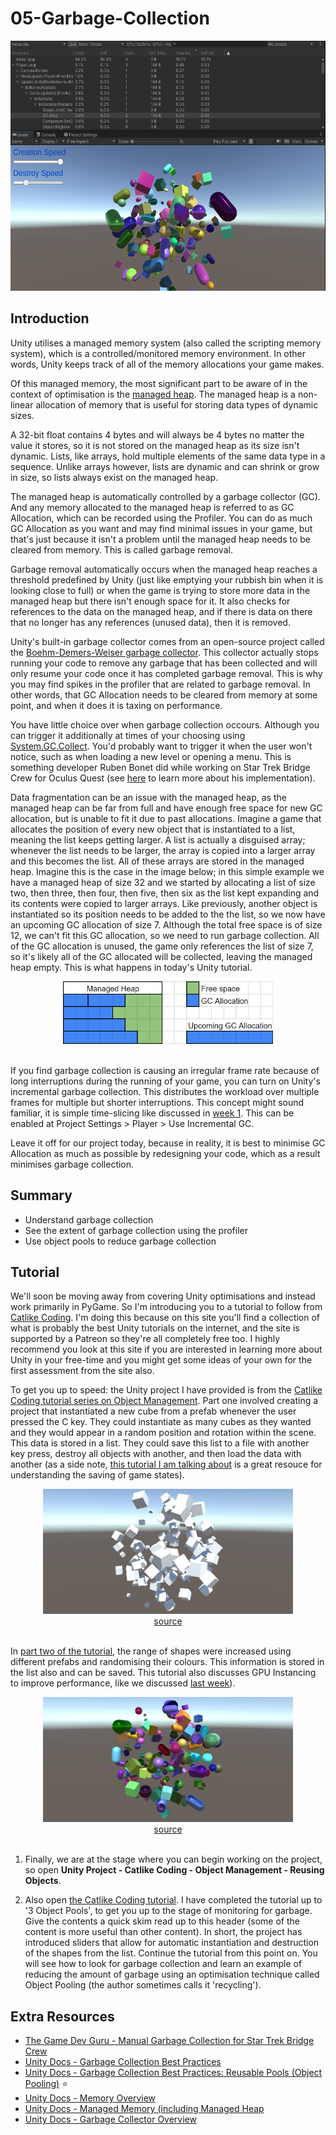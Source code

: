 # 05-Garbage-Collection
<div align="center">
  <a href="Images\Main.png" target="_blank">
    <img src="Images\Main.png" style="height:400px;"/>
  </a>
</div>

## Introduction
Unity utilises a managed memory system (also called the scripting memory system), which is a controlled/monitored memory environment. In other words, Unity keeps track of all of the memory allocations your game makes.

Of this managed memory, the most significant part to be aware of in the context of optimisation is the [managed heap](https://docs.unity3d.com/Manual/performance-memory-overview.html#managed-memory). The managed heap is a non-linear allocation of memory that is useful for storing data types of dynamic sizes.

A 32-bit float contains 4 bytes and will always be 4 bytes no matter the value it stores, so it is not stored on the managed heap as its size isn't dynamic. Lists, like arrays, hold multiple elements of the same data type in a sequence. Unlike arrays however, lists are dynamic and can shrink or grow in size, so lists always exist on the managed heap.

The managed heap is automatically controlled by a garbage collector (GC). And any memory allocated to the managed heap is referred to as GC Allocation, which can be recorded using the Profiler. You can do as much GC Allocation as you want and may find minimal issues in your game, but that's just because it isn't a problem until the managed heap needs to be cleared from memory. This is called garbage removal.

Garbage removal automatically occurs when the managed heap reaches a threshold predefined by Unity (just like emptying your rubbish bin when it is looking close to full) or when the game is trying to store more data in the managed heap but there isn't enough space for it. It also checks for references to the data on the managed heap, and if there is data on there that no longer has any references (unused data), then it is removed.

Unity's built-in garbage collector comes from an open-source project called the [Boehm-Demers-Weiser garbage collector](https://www.hboehm.info/gc/). This collector actually stops running your code to remove any garbage that has been collected and will only resume your code once it has completed garbage removal. This is why you may find spikes in the profiler that are related to garbage removal. In other words, that GC Allocation needs to be cleared from memory at some point, and when it does it is taxing on performance.

You have little choice over when garbage collection occours. Although you can trigger it additionally at times of your choosing using [System.GC.Collect](https://learn.microsoft.com/en-us/dotnet/api/system.gc.collect?view=net-5.0). You'd probably want to trigger it when the user won't notice, such as when loading a new level or opening a menu. This is something developer Ruben Bonet did while working on Star Trek Bridge Crew for Oculus Quest (see [here](https://thegamedev.guru/unity-performance/garbage-collection-manually/) to learn more about his implementation).

Data fragmentation can be an issue with the managed heap, as the managed heap can be far from full and have enough free space for new GC allocation, but is unable to fit it due to past allocations. Imagine a game that allocates the position of every new object that is instantiated to a list, meaning the list keeps getting larger. A list is actually a disguised array; whenever the list needs to be larger, the array is copied into a larger array and this becomes the list. All of these arrays are stored in the managed heap. Imagine this is the case in the image below; in this simple example we have a managed heap of size 32 and we started by allocating a list of size two, then three, then four, then five, then six as the list kept expanding and its contents were copied to larger arrays. Like previously, another object is instantiated so its position needs to be added to the the list, so we now have an upcoming GC allocation of size 7. Although the total free space is of size 12, we can't fit this GC allocation, so we need to run garbage collection. All of the GC allocation is unused, the game only references the list of size 7, so it's likely all of the GC allocated will be collected, leaving the managed heap empty. This is what happens in today's Unity tutorial.

<div align="center">
  <a href="Images\Memory Fragmentation.png" target="_blank">
    <img src="Images\Memory Fragmentation.png" style="height:100px;"/>
  </a>
</div>
<br>

If you find garbage collection is causing an irregular frame rate because of long interruptions during the running of your game, you can turn on Unity's incremental garbage collection. This distributes the workload over multiple frames for multiple but shorter interruptions. This concept might sound familiar, it is simple time-slicing like discussed in [week 1](https://github.com/danmilneusw/01-Measuring-Game-Engine-Performance). This can be enabled at Project Settings > Player > Use Incremental GC.

Leave it off for our project today, because in reality, it is best to minimise GC Allocation as much as possible by redesigning your code, which as a result minimises garbage collection.

## Summary
- Understand garbage collection
- See the extent of garbage collection using the profiler
- Use object pools to reduce garbage collection

## Tutorial
We'll soon be moving away from covering Unity optimisations and instead work primarily in PyGame. So I'm introducing you to a tutorial to follow from [Catlike Coding](https://catlikecoding.com/). I'm doing this because on this site you'll find a collection of what is probably the best Unity tutorials on the internet, and the site is supported by a Patreon so they're all completely free too. I highly recommend you look at this site if you are interested in learning more about Unity in your free-time and you might get some ideas of your own for the first assessment from the site also.

To get you up to speed: the Unity project I have provided is from the [Catlike Coding tutorial series on Object Management](https://catlikecoding.com/unity/tutorials/object-management/). Part one involved creating a project that instantiated a new cube from a prefab whenever the user pressed the C key. They could instantiate as many cubes as they wanted and they would appear in a random position and rotation within the scene. This data is stored in a list. They could save this list to a file with another key press, destroy all objects with another, and then load the data with another (as a side note, [this tutorial I am talking about](https://catlikecoding.com/unity/tutorials/object-management/persisting-objects/) is a great resouce for understanding the saving of game states).

<div align="center">
  <a href="Images\Persisting Objects.jpg" target="_blank">
    <img src="Images\Persisting Objects.jpg" style="height:200px;"/>
  </a>
</div>
<div align="center">
  <a href="https://catlikecoding.com/unity/tutorials/object-management/persisting-objects/">
  source
  </a>
</div>
<br>

In [part two of the tutorial](https://catlikecoding.com/unity/tutorials/object-management/object-variety/), the range of shapes were increased using different prefabs and randomising their colours. This information is stored in the list also and can be saved. This tutorial also discusses GPU Instancing to improve performance, like we discussed [last week](https://github.com/danmilneusw/04-Draw-Calls/blob/main/README.md)).

<div align="center">
  <a href="Images\Object Variety.jpg" target="_blank">
    <img src="Images\Object Variety.jpg" style="height:200px;"/>
  </a>
</div>
<div align="center">
  <a href="https://catlikecoding.com/unity/tutorials/object-management/object-variety/">
  source
  </a>
</div>
<br>

1. Finally, we are at the stage where you can begin working on the project, so open **Unity Project - Catlike Coding - Object Management - Reusing Objects**.

2. Also open [the Catlike Coding tutorial](https://catlikecoding.com/unity/tutorials/object-management/reusing-objects/). I have completed the tutorial up to '3 Object Pools', to get you up to the stage of monitoring for garbage. Give the contents a quick skim read up to this header (some of the content is more useful than other content). In short, the project has introduced sliders that allow for automatic instantiation and destruction of the shapes from the list. Continue the tutorial from this point on. You will see how to look for garbage collection and learn an example of reducing the amount of garbage using an optimisation technique called Object Pooling (the author sometimes calls it 'recycling').

## Extra Resources
- [The Game Dev Guru - Manual Garbage Collection for Star Trek Bridge Crew](https://thegamedev.guru/unity-performance/garbage-collection-manually/)
- [Unity Docs - Garbage Collection Best Practices](https://docs.unity3d.com/Manual/performance-garbage-collection-best-practices.html#reusablepools)
- [Unity Docs - Garbage Collection Best Practices: Reusable Pools (Object Pooling)](https://docs.unity3d.com/Manual/performance-garbage-collection-best-practices.html#reusablepools) ⭐
- [Unity Docs - Memory Overview](https://docs.unity3d.com/Manual/performance-memory-overview.html)
- [Unity Docs - Managed Memory (including Managed Heap](https://docs.unity3d.com/Manual/performance-managed-memory.html)
- [Unity Docs - Garbage Collector Overview](https://docs.unity3d.com/Manual/performance-garbage-collector.html)